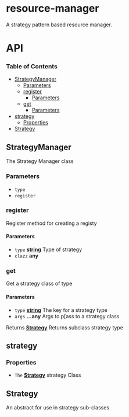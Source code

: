 # resource-manager

A strategy pattern based resource manager.

# API

<!-- Generated by documentation.js. Update this documentation by updating the source code. -->

### Table of Contents

*   [StrategyManager](#strategymanager)
    *   [Parameters](#parameters)
    *   [register](#register)
        *   [Parameters](#parameters-1)
    *   [get](#get)
        *   [Parameters](#parameters-2)
*   [strategy](#strategy)
    *   [Properties](#properties)
*   [Strategy](#strategy-1)

## StrategyManager

The Strategy Manager class

### Parameters

*   `type`  
*   `register`  

### register

Register method for creating a registy

#### Parameters

*   `type` **[string](https://developer.mozilla.org/docs/Web/JavaScript/Reference/Global_Objects/String)** Type of strategy
*   `clazz` **any** 

### get

Get a strategy class of type

#### Parameters

*   `type` **[string](https://developer.mozilla.org/docs/Web/JavaScript/Reference/Global_Objects/String)** The key for a strategy type
*   `args` **...any** Args to p\[ass to a strategy class

Returns **[Strategy](#strategy)** Returns subclass strategy type

## strategy

### Properties

*   `The` **[Strategy](#strategy)** strategy Class

## Strategy

An abstract for use in strategy sub-classes
